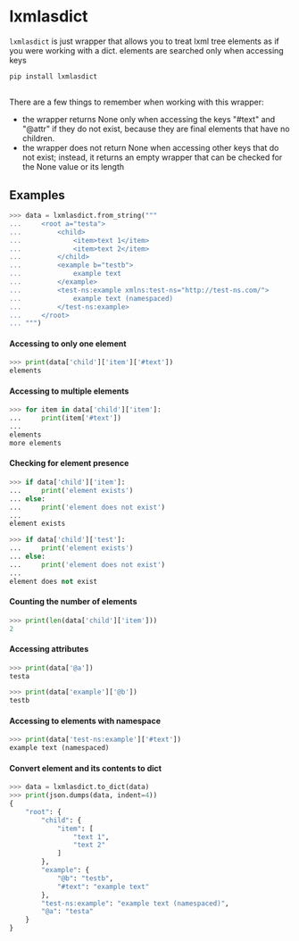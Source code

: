 # lxmlasdict

`lxmlasdict` is just wrapper that allows you to treat lxml tree elements as if you were working with a dict. elements are searched only when accessing keys

```sh
pip install lxmlasdict
```

##

There are a few things to remember when working with this wrapper:
- the wrapper returns None only when accessing the keys "#text" and "@attr" if they do not exist, because they are final elements that have no children.
- the wrapper does not return None when accessing other keys that do not exist; instead, it returns an empty wrapper that can be checked for the None value or its length

## Examples

```py
>>> data = lxmlasdict.from_string("""
...     <root a="testa">
...         <child>
...             <item>text 1</item>
...             <item>text 2</item>
...         </child>
...         <example b="testb">
...             example text
...         </example>
...         <test-ns:example xmlns:test-ns="http://test-ns.com/">
...             example text (namespaced)
...         </test-ns:example>
...     </root>
... """)
```

#### Accessing to only one element

```py
>>> print(data['child']['item']['#text'])
elements
```

#### Accessing to multiple elements

```py
>>> for item in data['child']['item']:
...     print(item['#text'])
... 
elements
more elements
```

#### Checking for element presence

```py
>>> if data['child']['item']:
...     print('element exists')
... else:
...     print('element does not exist')
... 
element exists

>>> if data['child']['test']:
...     print('element exists')
... else:
...     print('element does not exist')
... 
element does not exist
```

#### Counting the number of elements

```py
>>> print(len(data['child']['item']))
2
```

#### Accessing attributes

```py
>>> print(data['@a'])
testa

>>> print(data['example']['@b'])
testb
```

#### Accessing to elements with namespace

```py
>>> print(data['test-ns:example']['#text'])
example text (namespaced)
```


#### Convert element and its contents to dict

```py
>>> data = lxmlasdict.to_dict(data)
>>> print(json.dumps(data, indent=4))
{
    "root": {
        "child": {
            "item": [
                "text 1",
                "text 2"
            ]
        },
        "example": {
            "@b": "testb",
            "#text": "example text"
        },
        "test-ns:example": "example text (namespaced)",
        "@a": "testa"
    }
}
```
